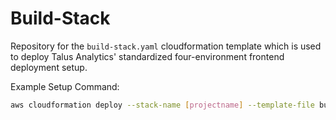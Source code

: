 # Build-Stack

Repository for the `build-stack.yaml` cloudformation template which is used to deploy Talus Analytics' standardized four-environment frontend deployment setup.

Example Setup Command:

```sh
aws cloudformation deploy --stack-name [projectname] --template-file build-stack.yaml --capabilities CAPABILITY_NAMED_IAM
```
